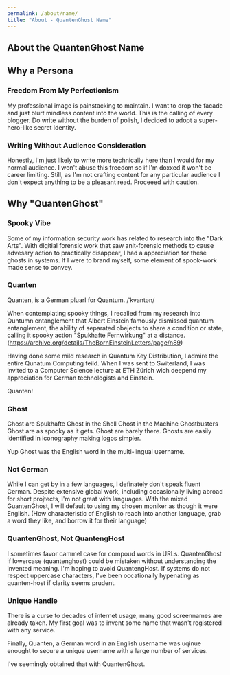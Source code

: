```yaml
---
permalink: /about/name/
title: "About - QuantenGhost Name"
---
```


## About the QuantenGhost Name

## Why a Persona
### Freedom From My Perfectionism
My professional image is painstacking to maintain. I want to drop the facade and just blurt mindless content into the world. This is the calling of every blogger. Do write without the burden of polish, I decided to adopt a super-hero-like secret identity. 

### Writing Without Audience Consideration
Honestly, I'm just likely to write more technically here than I would for my normal audience. I won't abuse this freedom so if I'm doxxed it won't be career limiting. Still, as I'm not crafting content for any particular audience I don't expect anything to be a pleasant read. Proceeed with caution.

## Why "QuantenGhost"
### Spooky Vibe
Some of my information security work has related to research into the "Dark Arts". With digitial forensic work that saw anit-forensic methods to cause advesary action to practically disappear, I had a appreciation for these ghosts in systems. If I were to brand myself, some element of spook-work made sense to convey.

### Quanten
Quanten, is a German pluarl for Quantum.
/ˈkvantən/

When contemplating spooky things, I recalled from my research into Quntumn entanglement that Albert Einstein famously dismissed quantum entanglement, the ability of separated obejects to share a condition or state, calling it spooky action "Spukhafte Fernwirkung" at a distance. (https://archive.org/details/TheBornEinsteinLetters/page/n89)

Having done some mild research in Quantum Key Distribution, I admire the entire Qunatum Computing feild.
When I was sent to Switerland, I was invited to a Computer Science lecture at ETH Zürich wich deepend my appreciation for German technologists and Einstein.

Quanten!

### Ghost
Ghost are Spukhafte
Ghost in the Shell 
Ghost in the Machine
Ghostbusters
Ghost are as spooky as it gets. Ghost are barely there. 
Ghosts are easily identified in iconography making logos simpler.

Yup Ghost was the English word in the multi-lingual username.

### Not German
While I can get by in a few languages, I definately don't speak fluent German.
Despite extensive global work, including occasionally living abroad for short projtects, I'm not great with languages.
With the mixed GuantenGhost, I will default to using my chosen moniker as though it were English. (How characteristic of English to reach into another language, grab a word they like, and borrow it for their language)

### QuantenGhost, Not QuantengHost
I sometimes favor cammel case for compoud words in URLs. QuantenGhost if lowercase (quantenghost) could be mistaken without understanding the invented meaning. I'm hoping to avoid QuantengHost. If systems do not respect uppercase characters, I've been occationally hypenating as quanten-host if clarity seems prudent.

### Unique Handle
There is a curse to decades of internet usage, many good screennames are already taken.
My first goal was to invent some name that wasn't registered with any service.


Finally, Quanten, a German word in an English username was uqinue enought to secure a unique username with a large number of services.

I've seemingly obtained that with QuantenGhost.
